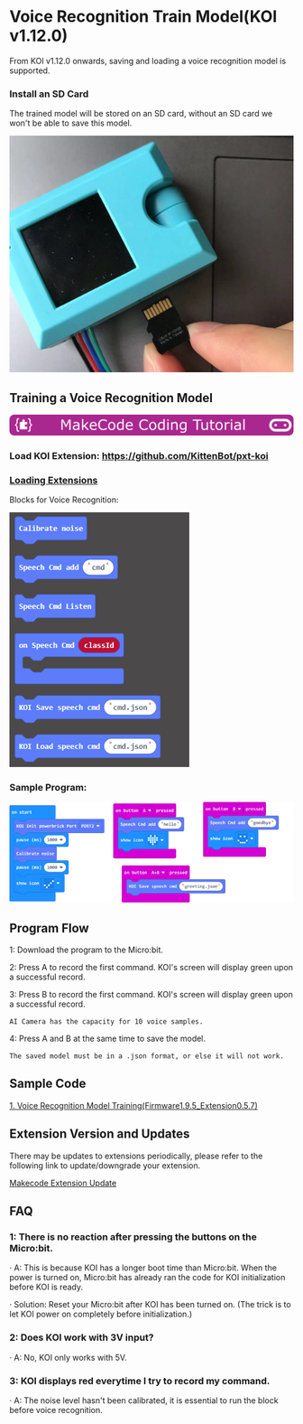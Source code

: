 # **Voice Recognition Train Model(KOI v1.12.0)**

From KOI v1.12.0 onwards, saving and loading a voice recognition model is supported.

### Install an SD Card

The trained model will be stored on an SD card, without an SD card we won't be able to save this model.

![](KOI04/02.png)

## Training a Voice Recognition Model

![](../../functional_module/PWmodules/images/mcbanner.png)

### Load KOI Extension: https://github.com/KittenBot/pxt-koi

### [Loading Extensions](../../Makecode/powerBrickMC)

Blocks for Voice Recognition: 

![](KOI13/0.6.4.png)

### Sample Program:

![](KOI13/4.png)

## Program Flow

1: Download the program to the Micro:bit.

2: Press A to record the first command. KOI's screen will display green upon a successful record.

3: Press B to record the first command. KOI's screen will display green upon a successful record.

    AI Camera has the capacity for 10 voice samples.

4: Press A and B at the same time to save the model.

    The saved model must be in a .json format, or else it will not work.

## Sample Code

[1. Voice Recognition Model Training(Firmware1.9.5_Extension0.5.7)](https://makecode.microbit.org/_FdvWMfaoFHUb)

## Extension Version and Updates

There may be updates to extensions periodically, please refer to the following link to update/downgrade your extension.

[Makecode Extension Update](../../Makecode/makecode_extensionUpdate)

## FAQ

### 1: There is no reaction after pressing the buttons on the Micro:bit.

·    A: This is because KOI has a longer boot time than Micro:bit. When the power is turned on, Micro:bit has already ran the code for KOI initialization before KOI is ready.

·    Solution: Reset your Micro:bit after KOI has been turned on. (The trick is to let KOI power on completely before initialization.)

### 2: Does KOI work with 3V input?

·    A: No, KOI only works with 5V.

### 3: KOI displays red everytime I try to record my command.

·   A: The noise level hasn't been calibrated, it is essential to run the block before voice recognition.